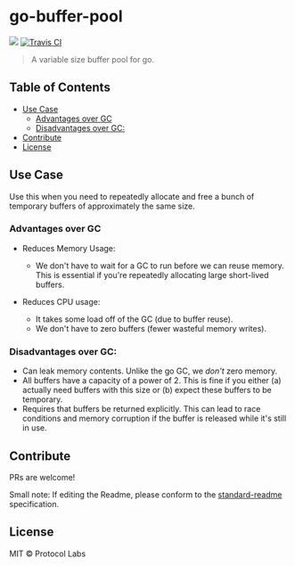 go-buffer-pool
==================

[![](https://img.shields.io/badge/made%20by-Protocol%20Labs-blue.svg?style=flat-square)](https://protocol.ai)
[![Travis CI](https://travis-ci.org/libp2p/go-buffer-pool.svg?branch=master)](https://travis-ci.org/libp2p/go-buffer-pool)

> A variable size buffer pool for go.

## Table of Contents

- [Use Case](#use-case)
    - [Advantages over GC](#advantages-over-gc)
    - [Disadvantages over GC:](#disadvantages-over-gc)
- [Contribute](#contribute)
- [License](#license)

## Use Case

Use this when you need to repeatedly allocate and free a bunch of temporary buffers of approximately the same size.

### Advantages over GC

* Reduces Memory Usage:
  * We don't have to wait for a GC to run before we can reuse memory. This is essential if you're repeatedly allocating large short-lived buffers.

* Reduces CPU usage:
  * It takes some load off of the GC (due to buffer reuse).
  * We don't have to zero buffers (fewer wasteful memory writes).

### Disadvantages over GC:

* Can leak memory contents. Unlike the go GC, we *don't* zero memory.
* All buffers have a capacity of a power of 2. This is fine if you either (a) actually need buffers with this size or (b) expect these buffers to be temporary.
* Requires that buffers be returned explicitly. This can lead to race conditions and memory corruption if the buffer is released while it's still in use.

## Contribute

PRs are welcome!

Small note: If editing the Readme, please conform to the [standard-readme](https://github.com/RichardLitt/standard-readme) specification.

## License

MIT © Protocol Labs
